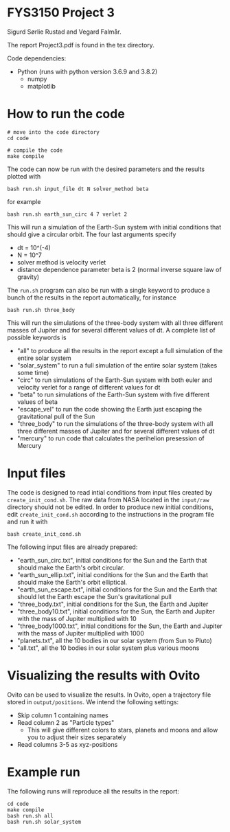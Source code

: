 # FYS3150 Project 3
Sigurd Sørlie Rustad and Vegard Falmår.

The report Project3.pdf is found in the tex directory.

Code dependencies:
- Python (runs with python version 3.6.9 and 3.8.2)
    - numpy
    - matplotlib

# How to run the code
```
# move into the code directory
cd code

# compile the code
make compile
```
The code can now be run with the desired parameters and the results plotted with
```
bash run.sh input_file dt N solver_method beta
```
for example
```
bash run.sh earth_sun_circ 4 7 verlet 2
```
This will run a simulation of the Earth-Sun system with initial conditions that should give a circular orbit. The four last arguments specify
- dt = 10^(-4)
- N = 10^7
- solver method is velocity verlet
- distance dependence parameter beta is 2 (normal inverse square law of gravity)

The `run.sh` program can also be run with a single keyword to produce a bunch of the results in the report automatically, for instance
```
bash run.sh three_body
```
This will run the simulations of the three-body system with all three different masses of Jupiter and for several different values of dt. A complete list of possible keywords is
- "all" to produce all the results in the report except a full simulation of the entire solar system
- "solar_system" to run a full simulation of the entire solar system (takes some time)
- "circ" to run simulations of the Earth-Sun system with both euler and velocity verlet for a range of different values for dt
- "beta" to run simulations of the Earth-Sun system with five different values of beta
- "escape_vel" to run the code showing the Earth just escaping the gravitational pull of the Sun
- "three_body" to run the simulations of the three-body system with all three different masses of Jupiter and for several different values of dt
- "mercury" to run code that calculates the perihelion presession of Mercury

# Input files
The code is designed to read intial conditions from input files created by `create_init_cond.sh`. The raw data from NASA located in the `input/raw` directory should not be edited. In order to produce new initial conditions, edit `create_init_cond.sh` according to the instructions in the program file and run it with
```
bash create_init_cond.sh
```

The following input files are already prepared:
- "earth_sun_circ.txt", initial conditions for the Sun and the Earth that should make the Earth's orbit circular.
- "earth_sun_ellip.txt", initial conditions for the Sun and the Earth that should make the Earth's orbit elliptical.
- "earth_sun_escape.txt", initial conditions for the Sun and the Earth that should let the Earth escape the Sun's gravitational pull
- "three_body.txt", initial conditions for the Sun, the Earth and Jupiter
- "three_body10.txt", initial conditions for the Sun, the Earth and Jupiter with the mass of Jupiter multiplied with 10
- "three_body1000.txt", initial conditions for the Sun, the Earth and Jupiter with the mass of Jupiter multiplied with 1000
- "planets.txt", all the 10 bodies in our solar system (from Sun to Pluto)
- "all.txt", all the 10 bodies in our solar system plus various moons

# Visualizing the results with Ovito
Ovito can be used to visualize the results. In Ovito, open a trajectory file stored in `output/positions`. We intend the following settings:
- Skip column 1 containing names
- Read column 2 as "Particle types"
    - This will give different colors to stars, planets and moons and allow you to adjust their sizes separately
- Read columns 3-5 as xyz-positions

# Example run
The following runs will reproduce all the results in the report:
```
cd code
make compile
bash run.sh all
bash run.sh solar_system
```
